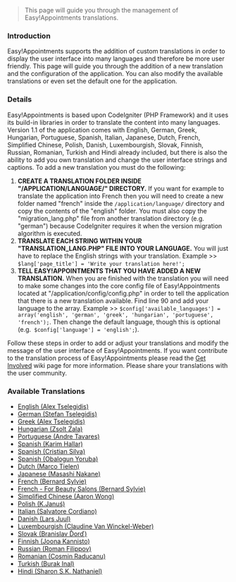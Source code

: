> This page will guide you through the management of Easy!Appointments translations.

### Introduction 
Easy!Appointments supports the addition of custom translations in order to display the user interface into many languages and therefore be more user friendly. This page will guide you through the addition of a new translation and the configuration of the application. You can also modify the available translations or even set the default one for the application.

### Details 
Easy!Appointments is based upon CodeIgniter (PHP Framework) and it uses its build-in libraries in order to translate the content into many languages. Version 1.1 of the application comes with English, German, Greek, Hungarian, Portuguese, Spanish, Italian, Japanese, Dutch, French, Simplified Chinese, Polish, Danish, Luxembourgish, Slovak, Finnish, Russian, Romanian, Turkish and Hindi already included, but there is also the ability to add you own translation and change the user interface strings and captions. To add a new translation you must do the following:

  1. **CREATE A TRANSLATION FOLDER INSIDE "/APPLICATION/LANGUAGE/" DIRECTORY.** If you want for example to translate the application into French then you will need to create a new folder named "french" inside the `/application/language/` directory and copy the contents of the "english" folder. You must also copy the "migration_lang.php" file from another translation directory (e.g. "german") because CodeIgniter requires it when the version migration algorithm is executed.
  2. **TRANSLATE EACH STRING WITHIN YOUR "TRANSLATION_LANG.PHP" FILE INTO YOUR LANGUAGE.** You will just have to replace the English strings with your translation. Example >> `$lang['page_title'] = 'Write your translation here!';`
  3. **TELL EASY!APPOINTMENTS THAT YOU HAVE ADDED A NEW TRANSLATION.** When you are finished with the translation you will need to make some changes into the core config file of Easy!Appointments located at "/application/config/config.php" in order to tell the application that there is a new translation available. Find line 90 and add your language to the array. Example >> `$config['available_languages'] = array('english', 'german', 'greek', 'hungarian', 'portuguese', 'french');`. Then change the default language, though this is optional (e.g.` $config['language'] = 'english';`).

Follow these steps in order to add or adjust your translations and modify the message of the user interface of Easy!Appointments. If you want contribute to the translation process of Easy!Appointments please read the [Get Involved](https://github.com/alextselegidis/easyappointments/wiki/Get-Involved!) wiki page for more information. Please share your translations with the user community. 

### Available Translations
- <a href="https://dl.dropboxusercontent.com/u/27545985/easyappointments/translations/english.zip?dl=1" target="_blank">English (Alex Tselegidis)</a>
- <a href="https://dl.dropboxusercontent.com/u/27545985/easyappointments/translations/german.zip?dl=1" target="_blank">German (Stefan Tselegidis)</a>
- <a href="https://dl.dropboxusercontent.com/u/27545985/easyappointments/translations/greek.zip?dl=1" target="_blank">Greek (Alex Tselegidis)</a>
- <a href="https://dl.dropboxusercontent.com/u/27545985/easyappointments/translations/hungarian.zip?dl=1" target="_blank">Hungarian (Zsolt Zala)</a>
- <a href="https://dl.dropboxusercontent.com/u/27545985/easyappointments/translations/portuguese.zip?dl=1" target="_blank">Portuguese (Andre Tavares)</a>
- <a href="https://dl.dropboxusercontent.com/u/27545985/easyappointments/translations/spanish-hallar.zip?dl=1" target="_blank">Spanish (Karim Hallar)</a>
- <a href="https://dl.dropboxusercontent.com/u/27545985/easyappointments/translations/spanish-silva.zip?dl=1" target="_blank">Spanish (Cristian Silva)</a>
- <a href="https://dl.dropboxusercontent.com/u/27545985/easyappointments/translations/spanish-yoruba.zip?dl=1" target="_blank">Spanish (Obalogun Yoruba)</a>
- <a href="https://dl.dropboxusercontent.com/u/27545985/easyappointments/translations/dutch.zip?dl=1" target="_blank">Dutch (Marco Tielen)</a>
- <a href="https://dl.dropboxusercontent.com/u/27545985/easyappointments/translations/japanese.zip?dl=1" target="_blank">Japanese (Masashi Nakane)</a>
- <a href="https://dl.dropboxusercontent.com/u/27545985/easyappointments/translations/french.zip?dl=1" target="_blank">French (Bernard Sylvie)</a>
- <a href="https://dl.dropboxusercontent.com/u/27545985/easyappointments/translations/french%20-%20for%20beauty%20salons.zip?dl=1" target="_blank">French - For Beauty Salons (Bernard Sylvie)</a>
- <a href="https://dl.dropboxusercontent.com/u/27545985/easyappointments/translations/chinese.zip?dl=1" target="_blank">Simplified Chinese (Aaron Wong)</a>
- <a href="https://dl.dropboxusercontent.com/u/27545985/easyappointments/translations/polish.zip?dl=1" target="_blank">Polish (K.Januś)</a>
- <a href="https://dl.dropboxusercontent.com/u/27545985/easyappointments/translations/italian.zip?dl=1" target="_blank">Italian (Salvatore Cordiano)</a>
- <a href="https://dl.dropboxusercontent.com/u/27545985/easyappointments/translations/danish.zip?dl=1" target="_blank">Danish (Lars Juul)</a>
- <a href="https://www.dropbox.com/s/es6d16tv7hekiff/luxembourgish.zip?dl=1" target="_blank">Luxembourgish (Claudine Van Winckel-Weber)</a>
- <a href="https://dl.dropboxusercontent.com/u/27545985/easyappointments/translations/slovak.zip?dl=1" target="_blank">Slovak (Branislav Ďorď)</a>
- <a href="https://dl.dropboxusercontent.com/u/27545985/easyappointments/translations/finnish.zip?dl=1" target="_blank">Finnish (Joona Kannisto)</a>
- <a href="https://www.dropbox.com/s/4vms8y6h4y42ccg/russian.zip?dl=1" target="_blank">Russian (Roman Filippov)</a>
- <a href="https://www.dropbox.com/s/eg43v35ehuxmz5b/romanian.zip?dl=1" target="_blank">Romanian (Cosmin Raducanu)</a>
- <a href="https://www.dropbox.com/s/i6fsufcgrvoc945/turkish.zip?dl=1" target="_blank">Turkish (Burak Inal)</a>
- <a href="https://www.dropbox.com/s/fnd2ka43j26yg1c/hindi.zip?dl=1" target="_blank">Hindi (Sharon S.K. Nathaniel)</a>
